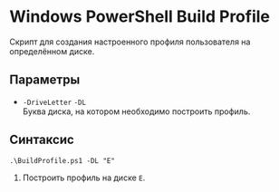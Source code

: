 # Windows PowerShell Build Profile

Скрипт для создания настроенного профиля пользователя на определённом диске.

## Параметры

- `-DriveLetter` `-DL`  
  Буква диска, на котором необходимо построить профиль.

## Синтаксис

```
.\BuildProfile.ps1 -DL "E"
```

1. Построить профиль на диске `E`.

